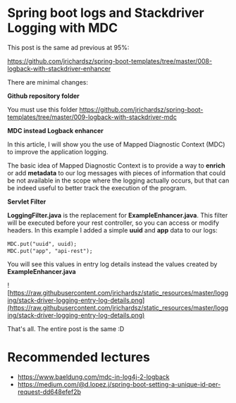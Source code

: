 # Spring boot logs and Stackdriver Logging with MDC

This post is the same ad previous at 95%:

https://github.com/jrichardsz/spring-boot-templates/tree/master/008-logback-with-stackdriver-enhancer

There are minimal changes:

**Github repository folder**

You must use this folder https://github.com/jrichardsz/spring-boot-templates/tree/master/009-logback-with-stackdriver-mdc

**MDC instead Logback enhancer**

In this article, I will show you the use of Mapped Diagnostic Context (MDC) to improve the application logging.

The basic idea of Mapped Diagnostic Context is to provide a way to **enrich** or add **metadata** to our log messages with pieces of information that could be not available in the scope where the logging actually occurs, but that can be indeed useful to better track the execution of the program.

**Servlet Filter**

**LoggingFilter.java** is the replacement for **ExampleEnhancer.java**. This filter will be executed before your rest controller, so you can access or modify headers. In this example I added a simple **uuid** and **app** data to our logs:

```
MDC.put("uuid", uuid);
MDC.put("app", "api-rest");
```

You will see this values in entry log details instead the values created by **ExampleEnhancer.java**

![https://raw.githubusercontent.com/jrichardsz/static_resources/master/logging/stack-driver-logging-entry-log-details.png](https://raw.githubusercontent.com/jrichardsz/static_resources/master/logging/stack-driver-logging-entry-log-details.png)

That's all. The entire post is the same :D

# Recommended lectures

- https://www.baeldung.com/mdc-in-log4j-2-logback
- https://medium.com/@d.lopez.j/spring-boot-setting-a-unique-id-per-request-dd648efef2b

